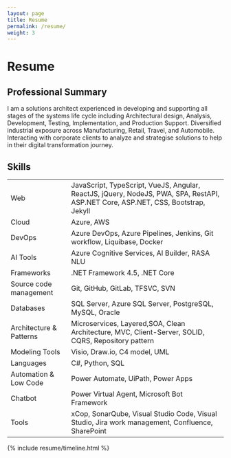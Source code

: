 ```yaml
---
layout: page
title: Resume
permalink: /resume/
weight: 3
---
```


# **Resume**

<h2> Professional Summary</h2>
<p>

I am a solutions architect experienced in developing and supporting all stages of the systems life cycle including Architectural design,
Analysis, Development, Testing, Implementation, and Production Support. Diversified industrial exposure across Manufacturing, Retail, Travel, and Automobile. Interacting with corporate clients to analyze and strategise solutions to help in their digital transformation journey.

</p>

<div>
<h2>Skills</h2>
<table class="tblrowgrid">
    <tr>
        <td>Web</td>
        <td>JavaScript, TypeScript, VueJS, Angular, ReactJS, jQuery, NodeJS, PWA, SPA, RestAPI, ASP.NET Core,
ASP.NET, CSS, Bootstrap, Jekyll</td>
    </tr>
    <tr>
        <td>Cloud</td>
        <td> Azure, AWS</td>
    </tr>
    <tr>
        <td>DevOps</td>
        <td> Azure DevOps, Azure Pipelines, Jenkins, Git workflow, Liquibase, Docker</td>
    </tr>
    <tr>
        <td>AI Tools</td>
        <td> Azure Cognitive Services, AI Builder, RASA NLU</td>
    </tr>
    <tr>
        <td>Frameworks</td>
        <td> .NET Framework 4.5, .NET Core</td>
    </tr>
    <tr>
        <td>Source code management</td>
        <td> Git, GitHub, GitLab, TFSVC, SVN</td>
    </tr>
    <tr>
        <td>Databases</td>
        <td>SQL Server, Azure SQL Server, PostgreSQL, MySQL, Oracle</td>
    </tr>
    <tr>
        <td>Architecture & Patterns</td>
        <td> Microservices, Layered,SOA, Clean Architecture, MVC, Client-Server, SOLID, CQRS,
Repository pattern</td>
    </tr>
    <tr>
        <td>Modeling Tools</td>
        <td>Visio, Draw.io, C4 model, UML</td>
    </tr>
    <tr>
        <td>Languages</td>
        <td>C#, Python, SQL</td>
    </tr>
    <tr>
        <td>Automation & Low Code</td>
        <td>Power Automate, UiPath, Power Apps</td>
    </tr>
    <tr>
        <td>Chatbot</td>
        <td>Power Virtual Agent, Microsoft Bot Framework</td>
    </tr>
    <tr>
        <td>Tools</td>
        <td>xCop, SonarQube, Visual Studio Code, Visual Studio, Jira work management, Confluence,
SharePoint</td>
    </tr>

</table>

</div>

<div class="row">
{% include resume/timeline.html %}
</div>